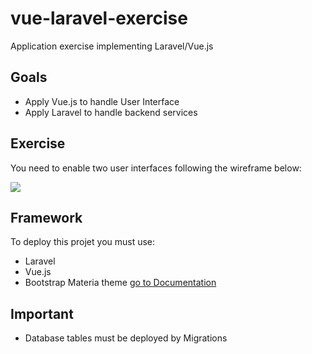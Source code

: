# vue-laravel-exercise
Application exercise implementing Laravel/Vue.js 

## Goals

- Apply Vue.js to handle User Interface
- Apply Laravel to handle backend services

## Exercise

You need to enable two user interfaces following the wireframe below: 

[<img src="https://s3.us-west-2.amazonaws.com/secure.notion-static.com/1989ceb3-2d6a-4fad-a981-6deb4274c4dd/Untitled.png?X-Amz-Algorithm=AWS4-HMAC-SHA256&X-Amz-Credential=AKIAT73L2G45O3KS52Y5%2F20200817%2Fus-west-2%2Fs3%2Faws4_request&X-Amz-Date=20200817T142915Z&X-Amz-Expires=86400&X-Amz-Signature=bd49d98a08361c8ad39616ae66b98cc44d7a20e9b03bc0bee8593413f1122bcb&X-Amz-SignedHeaders=host&response-content-disposition=filename%20%3D%22Untitled.png%22">](https://s3.us-west-2.amazonaws.com/secure.notion-static.com/1989ceb3-2d6a-4fad-a981-6deb4274c4dd/Untitled.png?X-Amz-Algorithm=AWS4-HMAC-SHA256&X-Amz-Credential=AKIAT73L2G45O3KS52Y5%2F20200817%2Fus-west-2%2Fs3%2Faws4_request&X-Amz-Date=20200817T142915Z&X-Amz-Expires=86400&X-Amz-Signature=bd49d98a08361c8ad39616ae66b98cc44d7a20e9b03bc0bee8593413f1122bcb&X-Amz-SignedHeaders=host&response-content-disposition=filename%20%3D%22Untitled.png%22)
    

    
## Framework
To deploy this projet you must use:
- Laravel
- Vue.js 
- Bootstrap Materia theme [go to Documentation](https://bootswatch.com/materia/)

## Important
- Database tables must be deployed by Migrations
